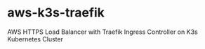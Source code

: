 # aws-k3s-traefik
AWS HTTPS Load Balancer with Traefik Ingress Controller on K3s Kubernetes Cluster
